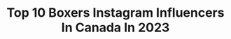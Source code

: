 ---
title: Top 10 Boxers Instagram Influencers In Canada In 2023
description: >-
  Find top boxers Instagram influencers in Canada in 2023. Most popular hashtags: #boxing #fitness #training.
platform: Instagram
hits: 21
text_top: Analyze the best Instagram profiles on inBeat.
text_bottom: Our search engine holds 21 Instagram influencers like this in Canada for you to connect with.
profiles:
  - username: "sadriddin_____soq"
    fullname: >-
      SOLDIER OF QAZAQ(S.O.Q)
    bio: >-
      WBC Youth Super Welterweight World Champion🇰🇿🇨🇦🇺🇸🥊 professional boxer |12-0|10KO’s| Сотрудничество: . Арман:8(707)-616-63-53 . @akbotazh_ ❤️ .
    location: "Canada"
    followers: 164340
    engagement: 824
    commentsToLikes: 0.013081
    id: ck9whkyjlycdd0j786awjo8cl
    verified: true
    hashtags: "#readdradredemption, #soldierofqazaq, #ufc, #fifa"
  - username: "arslanbek_mahmudov"
    fullname: >-
      Arslanbek Lion Makhmudov
    bio: >-
      ▪️Professional Boxer 🥊 ▪️Eye Of The Tiger Management and Golden Boy Promotion ▪️Record: 11-0 11Ko💥 ▪️WBC Continental Americas Champion; NABF Champion
    location: "Canada"
    followers: 152614
    engagement: 210
    commentsToLikes: 0.048849
    id: ck6txn6jvyqjp0j71ollgmzzk
    verified: false
    hashtags: "#respect, #alhamdulilla, #soon, #quarantine"
  - username: "ablaikhan_khussainov"
    fullname: >-
      𝐀𝐛𝐥𝐚𝐢𝐤𝐡𝐚𝐧 𝐊𝐡𝐮𝐬𝐬𝐚𝐢𝐧𝐨𝐯
    bio: >-
      🥊Professional Boxer 📋Record 11-0-0 (8KOs) 🇺🇸Los Angeles 🇰🇿Kazakhstan
    location: "Canada"
    followers: 41729
    engagement: 175
    commentsToLikes: 0.040899
    id: ck5hp9hfjqz710i11lzyo72ou
    verified: false
    hashtags: "#usa, #kazakhstan, #allahuakbar, #alhamdulillah"
  - username: "erikbzo"
    fullname: >-
      Erik Bazinyan
    bio: >-
      Professional Boxer 26-(20ko)-0-0 Super middleweight WBO Youth world champion,WBO(Nabo),WBA(naba)WBC(Nabf) champion 🇦🇲🇨🇦 Amateur record- 108-1
    location: "Canada"
    followers: 29403
    engagement: 264
    commentsToLikes: 0.046636
    id: ck0ttzphm50zu0i19ohxqvfik
    verified: true
    hashtags: "#bzoisback, #haveadream, #boxing, #flashbackfriday"
  - username: "mirage.boxing"
    fullname: >-
      سراب -  M I R A G E
    bio: >-
      Mirage Abdul-Hadi •Resilience •Adapt •Relentless 🥊 Amateur Boxer 👊🏼 #teameverlast 📍🇨🇦/🇱🇧 /Free 🇵🇸
    location: "Canada"
    followers: 52322
    engagement: 153
    commentsToLikes: 0.025828
    id: ck0twiunbfkw60i19bwnlh637
    verified: false
    hashtags: "#athlete, #montreal, #boxinglife, #fightsports"
  - username: "reee887"
    fullname: >-
      Ree
    bio: >-
      💕MY BOXER BOY💕⭐️KANE Born 06-01-16 💕 Lives in Alberta, Canada 🐾 loves his bacon 🥓🐾 ❤️🐾❤️🐾🐾❤️🐾 MOMMY SAYS IM PAWFECT
    location: "Canada"
    followers: 5685
    engagement: 1163
    commentsToLikes: 0.051452
    id: ckapb5pnlyo4y0i78w3rln30n
    verified: false
    hashtags: "#instaboxer, #doggy, #dogsofinstagram, #petstagram"
  - username: "adrienbroner"
    fullname: >-
      Adrien AB Broner
    bio: >-
      Professional Boxer 4x World Champion in 4 weight classes
    location: "Canada"
    followers: 1195752
    engagement: 105
    commentsToLikes: 0.112239
    id: ck5cdte7gjqo90i11w9sa9vn7
    verified: true
    hashtags: "#feb20th, #stilladjustingtofame, #tbt, #samethang"
  - username: "abedelsafadi"
    fullname: >-
      T E A M A B E D🦁
    bio: >-
      Canada, Montréal 🇲🇦|🇵🇸 Professionnel Boxer🥊 Record: 3-0-0💥 Active on Snapchat 👻 : Abed80 -What doesn't kill you makes you stronger-👑
    location: "Canada"
    followers: 2821
    engagement: 1275
    commentsToLikes: 0.037345
    id: ck601tcd3g4vt0i14dqtejepg
    verified: false
    hashtags: "#workout, #judo, #boxeo, #fighter"
  - username: "jelenaboxing"
    fullname: >-
      jelenaboxing
    bio: >-
      Professional Boxer 8 X WORLD BOXING CHAMPION Founder:CHAMPS BOXING STUDIO @champsboxingyeg
    location: "Canada"
    followers: 12275
    engagement: 397
    commentsToLikes: 0.037765
    id: ck5hfy1rvzxbn0i11xduzx28y
    verified: false
    hashtags: "#fitness, #training, #worldchampion, #family"
  - username: "cassiuswinston5"
    fullname: >-
      Cash🖤 Yo world Smoothie Bean 🖤
    bio: >-
      Detroit Made| MSU 💚| Wiz🧙🏾‍♂️| AB❤️| #LuvGang🖤🍹🌍
    location: "Canada"
    followers: 134068
    engagement: 1023
    commentsToLikes: 0.010311
    id: ck0vzdsf48ly30i19sq2s2qis
    verified: true
    hashtags: "#boxerswithpockets, #ad, #att5g, #attathlete"
---
